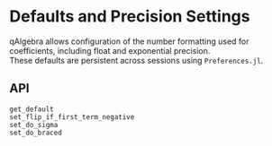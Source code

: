 # Defaults and Precision Settings

qAlgebra allows configuration of the number formatting used for coefficients, including float and exponential precision.  
These defaults are persistent across sessions using `Preferences.jl`.

## API

```@docs
get_default
set_flip_if_first_term_negative
set_do_sigma
set_do_braced
```